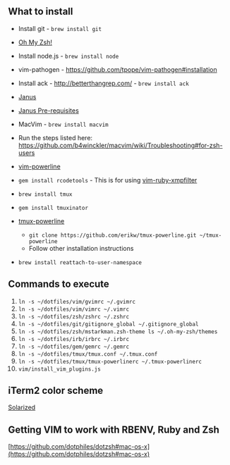 ## What to install

* Install git - `brew install git`
* [Oh My Zsh!](https://github.com/robbyrussell/oh-my-zsh)
* Install node.js - `brew install node`
* vim-pathogen - https://github.com/tpope/vim-pathogen#installation
* Install ack - http://betterthangrep.com/ - `brew install ack`



* [Janus](https://github.com/carlhuda/janus)
* [Janus Pre-requisites](https://github.com/carlhuda/janus)
* MacVim - `brew install macvim`
* Run the steps listed here: https://github.com/b4winckler/macvim/wiki/Troubleshooting#for-zsh-users
* [vim-powerline](https://github.com/Lokaltog/vim-powerline)
* `gem install rcodetools` - This is for using [vim-ruby-xmpfilter](https://github.com/t9md/vim-ruby-xmpfilter)
* `brew install tmux`
* `gem install tmuxinator`
* [tmux-powerline](https://github.com/erikw/tmux-powerline)
    * `git clone https://github.com/erikw/tmux-powerline.git ~/tmux-powerline`
    * Follow other installation instructions
* `brew install reattach-to-user-namespace`

## Commands to execute

1. `ln -s ~/dotfiles/vim/gvimrc ~/.gvimrc`
3. `ln -s ~/dotfiles/vim/vimrc ~/.vimrc`
4. `ln -s ~/dotfiles/zsh/zshrc ~/.zshrc`
4. `ln -s ~/dotfiles/git/gitignore_global ~/.gitignore_global`
5. `ln -s ~/dotfiles/zsh/mstarkman.zsh-theme ls ~/.oh-my-zsh/themes`
6. `ln -s ~/dotfiles/irb/irbrc ~/.irbrc`
7. `ln -s ~/dotfiles/gem/gemrc ~/.gemrc`
8. `ln -s ~/dotfiles/tmux/tmux.conf ~/.tmux.conf`
9. `ln -s ~/dotfiles/tmux/tmux-powerlinerc ~/.tmux-powerlinerc`
10. `vim/install_vim_plugins.js`

## iTerm2 color scheme

[Solarized](https://github.com/altercation/solarized/tree/master/iterm2-colors-solarized)

## Getting VIM to work with RBENV, Ruby and Zsh

[https://github.com/dotphiles/dotzsh#mac-os-x](https://github.com/dotphiles/dotzsh#mac-os-x)
